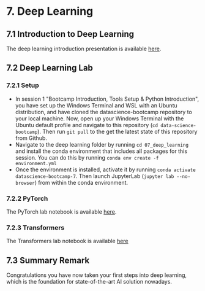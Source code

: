 # 7. Deep Learning

## 7.1 Introduction to Deep Learning

The deep learning introduction presentation is available [here](https://github.com/sebastianbirk/datascience-bootcamp/blob/main/content/07_deep_learning/07_deep_learning.pptx).

## 7.2 Deep Learning Lab

### 7.2.1 Setup

- In session 1 "Bootcamp Introduction, Tools Setup & Python Introduction", you have set up the Windows Terminal and WSL with an Ubuntu distribution, and have cloned the datascience-bootcamp repository to your local machine. Now, open up your Windows Terminal with the Ubuntu default profile and navigate to this repository (```cd data-science-bootcamp```). Then run ```git pull``` to the get the latest state of this repository from Github.
- Navigate to the deep learning folder by running ```cd 07_deep_learning``` and install the conda environment that includes all packages for this session. You can do this by running ```conda env create -f environment.yml```
- Once the environment is installed, activate it by running ```conda activate datascience-bootcamp-7```. Then launch JupyterLab (```jupyter lab --no-browser```) from within the conda environment.

### 7.2.2 PyTorch

The PyTorch lab notebook is available [here]().

### 7.2.3 Transformers

The Transformers lab notebook is available [here]()


## 7.3 Summary Remark

Congratulations you have now taken your first steps into deep learning, which is the foundation for state-of-the-art AI solution nowadays.
